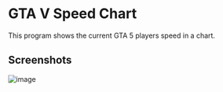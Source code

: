 GTA V Speed Chart
=================

This program shows the current GTA 5 players speed in a chart.

Screenshots
-----------
![image](https://user-images.githubusercontent.com/52585984/166166665-9b72335f-2692-4e07-aaed-6d4cf30e5c86.png)
